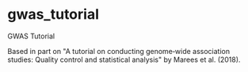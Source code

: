 # gwas_tutorial
GWAS Tutorial

Based in part on "A tutorial on conducting genome‐wide association studies: Quality control and statistical analysis" by Marees et al. (2018). 


